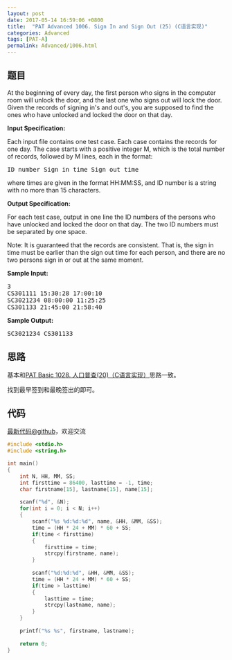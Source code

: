 ```yaml
---
layout: post
date: 2017-05-14 16:59:06 +0800
title:  "PAT Advanced 1006. Sign In and Sign Out (25) (C语言实现)"
categories: Advanced
tags: [PAT-A]
permalink: Advanced/1006.html
---
```


## 题目

<div id="problemContent">
<p>At the beginning of every day, the first person who signs in the computer room will unlock the door, and the last one who signs out will lock the door.  Given the records of signing in's and out's, you are supposed to find the ones who have unlocked and locked the door on that day.
</p>
<p><b>
Input Specification:
</b></p>
<p>Each input file contains one test case. Each case contains the records for one day.  The case starts with a positive integer M, which is the total number of records, followed by M lines, each in the format:</p>
<pre>
ID_number Sign_in_time Sign_out_time
</pre>
<p>where times are given in the format HH:MM:SS, and ID number is a string with no more than 15 characters.
</p>
<p><b>
Output Specification:
</b></p>
<p>For each test case, output in one line the ID numbers of the persons who have unlocked and locked the door on that day.  The two ID numbers must be separated by one space.</p>
<p>Note:  It is guaranteed that the records are consistent.  That is, the sign in time must be earlier than the sign out time for each person, and there are no two persons sign in or out at the same moment.</p>
<b>Sample Input:</b><pre>
3
CS301111 15:30:28 17:00:10
SC3021234 08:00:00 11:25:25
CS301133 21:45:00 21:58:40
</pre>
<b>Sample Output:</b><pre>
SC3021234 CS301133
</pre>
</div>

## 思路

基本和[PAT Basic 1028. 人口普查(20)（C语言实现）](http://www.jianshu.com/p/87656a0e7ef7)思路一致。

找到最早签到和最晚签出的即可。

## 代码

[最新代码@github](https://github.com/OliverLew/PAT/blob/master/PATAdvanced/1006.c)，欢迎交流
```c
#include <stdio.h>
#include <string.h>

int main()
{
    int N, HH, MM, SS;
    int firsttime = 86400, lasttime = -1, time;
    char firstname[15], lastname[15], name[15];
    
    scanf("%d", &N);
    for(int i = 0; i < N; i++)
    {
        scanf("%s %d:%d:%d", name, &HH, &MM, &SS);
        time = (HH * 24 + MM) * 60 + SS;
        if(time < firsttime)
        {
            firsttime = time;
            strcpy(firstname, name);
        }
        
        scanf("%d:%d:%d", &HH, &MM, &SS);
        time = (HH * 24 + MM) * 60 + SS;
        if(time > lasttime)
        {    
            lasttime = time;
            strcpy(lastname, name);
        }    
    }
    
    printf("%s %s", firstname, lastname);
    
    return 0;
}

```